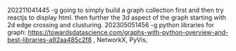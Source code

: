 202211041445 -g going to simply build a graph collection first and then try reactjs to display html. then further the 3d aspect of the graph starting with 2d edge crossing and clusturing.
202305051456 -g python libraries for graph: https://towardsdatascience.com/graphs-with-python-overview-and-best-libraries-a92aa485c2f8 , NetworkX, PyVis, 